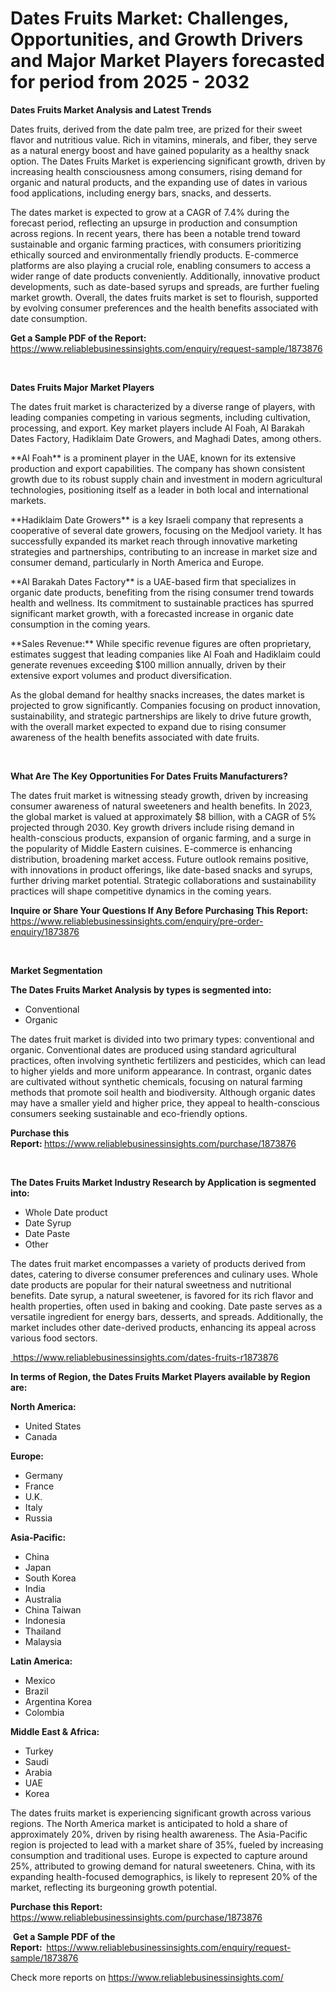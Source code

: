 <p><h1>Dates Fruits Market: Challenges, Opportunities, and Growth Drivers and Major Market Players forecasted for period from 2025 - 2032</h1></p><p><strong>Dates Fruits Market Analysis and Latest Trends</strong></p>
<p><p>Dates fruits, derived from the date palm tree, are prized for their sweet flavor and nutritious value. Rich in vitamins, minerals, and fiber, they serve as a natural energy boost and have gained popularity as a healthy snack option. The Dates Fruits Market is experiencing significant growth, driven by increasing health consciousness among consumers, rising demand for organic and natural products, and the expanding use of dates in various food applications, including energy bars, snacks, and desserts.</p><p>The dates market is expected to grow at a CAGR of 7.4% during the forecast period, reflecting an upsurge in production and consumption across regions. In recent years, there has been a notable trend toward sustainable and organic farming practices, with consumers prioritizing ethically sourced and environmentally friendly products. E-commerce platforms are also playing a crucial role, enabling consumers to access a wider range of date products conveniently. Additionally, innovative product developments, such as date-based syrups and spreads, are further fueling market growth. Overall, the dates fruits market is set to flourish, supported by evolving consumer preferences and the health benefits associated with date consumption.</p></p>
<p><strong>Get a Sample PDF of the Report:&nbsp;</strong> <a href="https://www.reliablebusinessinsights.com/enquiry/request-sample/1873876?utm_campaign=2757&utm_medium=2&utm_source=Github&utm_content=ia&utm_term=07042025&utm_id=dates-fruits">https://www.reliablebusinessinsights.com/enquiry/request-sample/1873876</a></p>
<p>&nbsp;</p>
<p><strong>Dates Fruits Major Market Players</strong></p>
<p><p>The dates fruit market is characterized by a diverse range of players, with leading companies competing in various segments, including cultivation, processing, and export. Key market players include Al Foah, Al Barakah Dates Factory, Hadiklaim Date Growers, and Maghadi Dates, among others.</p><p>**Al Foah** is a prominent player in the UAE, known for its extensive production and export capabilities. The company has shown consistent growth due to its robust supply chain and investment in modern agricultural technologies, positioning itself as a leader in both local and international markets. </p><p>**Hadiklaim Date Growers** is a key Israeli company that represents a cooperative of several date growers, focusing on the Medjool variety. It has successfully expanded its market reach through innovative marketing strategies and partnerships, contributing to an increase in market size and consumer demand, particularly in North America and Europe.</p><p>**Al Barakah Dates Factory** is a UAE-based firm that specializes in organic date products, benefiting from the rising consumer trend towards health and wellness. Its commitment to sustainable practices has spurred significant market growth, with a forecasted increase in organic date consumption in the coming years.</p><p>**Sales Revenue:** While specific revenue figures are often proprietary, estimates suggest that leading companies like Al Foah and Hadiklaim could generate revenues exceeding $100 million annually, driven by their extensive export volumes and product diversification.</p><p>As the global demand for healthy snacks increases, the dates market is projected to grow significantly. Companies focusing on product innovation, sustainability, and strategic partnerships are likely to drive future growth, with the overall market expected to expand due to rising consumer awareness of the health benefits associated with date fruits.</p></p>
<p>&nbsp;</p>
<p><strong>What Are The Key Opportunities For Dates Fruits Manufacturers?</strong></p>
<p><p>The dates fruit market is witnessing steady growth, driven by increasing consumer awareness of natural sweeteners and health benefits. In 2023, the global market is valued at approximately $8 billion, with a CAGR of 5% projected through 2030. Key growth drivers include rising demand in health-conscious products, expansion of organic farming, and a surge in the popularity of Middle Eastern cuisines. E-commerce is enhancing distribution, broadening market access. Future outlook remains positive, with innovations in product offerings, like date-based snacks and syrups, further driving market potential. Strategic collaborations and sustainability practices will shape competitive dynamics in the coming years.</p></p>
<p><strong>Inquire or Share Your Questions If Any Before Purchasing This Report:</strong> <a href="https://www.reliablebusinessinsights.com/enquiry/pre-order-enquiry/1873876?utm_campaign=2757&utm_medium=2&utm_source=Github&utm_content=ia&utm_term=07042025&utm_id=dates-fruits">https://www.reliablebusinessinsights.com/enquiry/pre-order-enquiry/1873876</a></p>
<p>&nbsp;</p>
<p><strong>Market Segmentation</strong></p>
<p><strong>The Dates Fruits Market Analysis by types is segmented into:</strong></p>
<p><ul><li>Conventional</li><li>Organic</li></ul></p>
<p><p>The dates fruit market is divided into two primary types: conventional and organic. Conventional dates are produced using standard agricultural practices, often involving synthetic fertilizers and pesticides, which can lead to higher yields and more uniform appearance. In contrast, organic dates are cultivated without synthetic chemicals, focusing on natural farming methods that promote soil health and biodiversity. Although organic dates may have a smaller yield and higher price, they appeal to health-conscious consumers seeking sustainable and eco-friendly options.</p></p>
<p><strong>Purchase this Report:&nbsp;</strong><a href="https://www.reliablebusinessinsights.com/purchase/1873876?utm_campaign=2757&utm_medium=2&utm_source=Github&utm_content=ia&utm_term=07042025&utm_id=dates-fruits">https://www.reliablebusinessinsights.com/purchase/1873876</a></p>
<p>&nbsp;</p>
<p><strong>The Dates Fruits Market Industry Research by Application is segmented into:</strong></p>
<p><ul><li>Whole Date product</li><li>Date Syrup</li><li>Date Paste</li><li>Other</li></ul></p>
<p><p>The dates fruit market encompasses a variety of products derived from dates, catering to diverse consumer preferences and culinary uses. Whole date products are popular for their natural sweetness and nutritional benefits. Date syrup, a natural sweetener, is favored for its rich flavor and health properties, often used in baking and cooking. Date paste serves as a versatile ingredient for energy bars, desserts, and spreads. Additionally, the market includes other date-derived products, enhancing its appeal across various food sectors.</p></p>
<p><a href="https://www.reliablebusinessinsights.com/dates-fruits-r1873876?utm_campaign=2757&utm_medium=2&utm_source=Github&utm_content=ia&utm_term=07042025&utm_id=dates-fruits">&nbsp;https://www.reliablebusinessinsights.com/dates-fruits-r1873876</a></p>
<p><strong>In terms of Region, the Dates Fruits Market Players available by Region are:</strong></p>
<p>
    <p> <strong> North America: </strong>
        <ul>
            <li>United States</li>
            <li>Canada</li>
        </ul>
        </p> 
    <p> <strong> Europe: </strong>
        <ul>
            <li>Germany</li>
            <li>France</li>
            <li>U.K.</li>
            <li>Italy</li>
            <li>Russia</li>
        </ul>
        </p> 
    <p> <strong> Asia-Pacific: </strong>
        <ul>
            <li>China</li>
            <li>Japan</li>
            <li>South Korea</li>
            <li>India</li>
            <li>Australia</li>
            <li>China Taiwan</li>
            <li>Indonesia</li>
            <li>Thailand</li>
            <li>Malaysia</li>
        </ul>
        </p> 
    <p> <strong> Latin America: </strong>
        <ul>
            <li>Mexico</li>
            <li>Brazil</li>
            <li>Argentina Korea</li>
            <li>Colombia</li>
        </ul>
        </p> 
    <p> <strong> Middle East & Africa: </strong>
        <ul>
            <li>Turkey</li>
            <li>Saudi</li>
            <li>Arabia</li>
            <li>UAE</li>
            <li>Korea</li>
        </ul>
    </p>
    </p>
<p><p>The dates fruits market is experiencing significant growth across various regions. The North America market is anticipated to hold a share of approximately 20%, driven by rising health awareness. The Asia-Pacific region is projected to lead with a market share of 35%, fueled by increasing consumption and traditional uses. Europe is expected to capture around 25%, attributed to growing demand for natural sweeteners. China, with its expanding health-focused demographics, is likely to represent 20% of the market, reflecting its burgeoning growth potential.</p></p>
<p><strong>Purchase this Report: </strong><a href="https://www.reliablebusinessinsights.com/purchase/1873876?utm_campaign=2757&utm_medium=2&utm_source=Github&utm_content=ia&utm_term=07042025&utm_id=dates-fruits">https://www.reliablebusinessinsights.com/purchase/1873876</a></p>
<p>&nbsp;<strong>Get a Sample PDF of the Report:&nbsp;&nbsp;</strong><a href="https://www.reliablebusinessinsights.com/enquiry/request-sample/1873876?utm_campaign=2757&utm_medium=2&utm_source=Github&utm_content=ia&utm_term=07042025&utm_id=dates-fruits">https://www.reliablebusinessinsights.com/enquiry/request-sample/1873876</a></p>
<p><strong></strong></p>
<p>Check more reports on <a href="https://www.reliablebusinessinsights.com/?utm_campaign=2757&utm_medium=2&utm_source=Github&utm_content=ia&utm_term=07042025&utm_id=dates-fruits">https://www.reliablebusinessinsights.com/</a></p>
